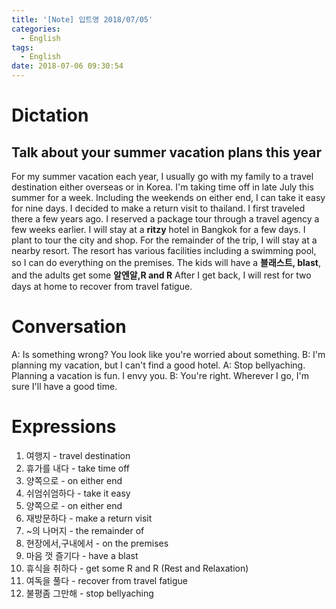 ```yaml
---
title: '[Note] 입트영 2018/07/05'
categories:
  - English
tags:
  - English
date: 2018-07-06 09:30:54
---
```


# Dictation
## Talk about your summer vacation plans this year

For my summer vacation each year, I usually go with my family to a travel destination either overseas or in Korea. I'm taking time off in late July this summer for a week. Including the weekends on either end, I can take it easy for nine days. I decided to make a return visit to thailand. I first traveled there a few years ago. I reserved a package tour through a travel agency a few weeks earlier. I will stay at a **ritzy** hotel in Bangkok for a few days. I plant to tour the city and shop. For the remainder of the trip, I will stay at a nearby resort. The resort has various facilities including a swimming pool, so I can do everything on the premises. The kids will have a **블래스트, blast**, and the adults get some **알엔알,R and R** After I get back, I will rest for two days at home to recover from travel fatigue.

# Conversation
A: Is something wrong? You look like you're worried about something.
B: I'm planning my vacation, but I can't find a good hotel.
A: Stop bellyaching. Planning a vacation is fun. I envy you.
B: You're right. Wherever I go, I'm sure I'll have a good time.

# Expressions
1. 여행지 - travel destination
2. 휴가를 내다 - take time off
3. 양쪽으로 - on either end 
4. 쉬엄쉬엄하다 - take it easy
5. 양쪽으로 - on either end
6. 재방문하다 - make a return visit
7. ~의 나머지 - the remainder of
8. 현장에서,구내에서 - on the premises
9. 마음 껏 즐기다 - have a blast
10. 휴식을 취하다 - get some R and R (Rest and Relaxation)
11. 여독을 풀다 - recover from travel fatigue
12. 불평좀 그만해 - stop bellyaching